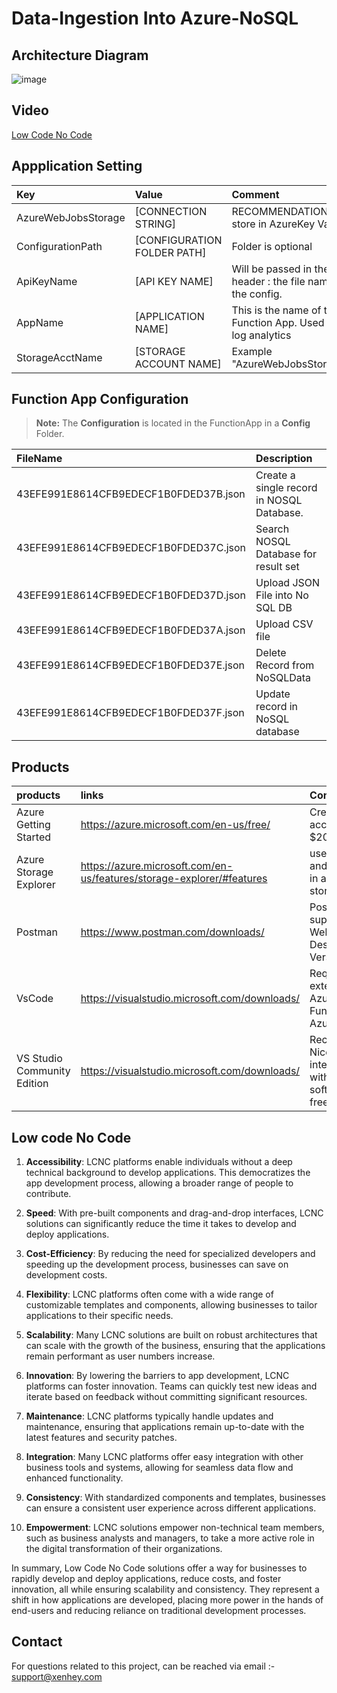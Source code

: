 # Data-Ingestion Into Azure-NoSQL

## Architecture Diagram 
![image](https://github.com/oigbokwe73/Data-Ingestion-IntoAzure-NoSQL/assets/15838780/ca75d3de-9b95-4a53-8780-d366f2cbb3e7)

## Video
[Low Code No Code](https://www.xenhey.com/api/GetFiling/614000248898)




## Appplication Setting 

|Key|Value | Comment|
|:----|:----|:----|
|AzureWebJobsStorage|[CONNECTION STRING]|RECOMMENDATION :  store in AzureKey Vault.|
|ConfigurationPath| [CONFIGURATION FOLDER PATH] |Folder is optional
|ApiKeyName|[API KEY NAME]|Will be passed in the header  :  the file name of the config.
|AppName| [APPLICATION NAME]| This is the name of the Function App. Used in log analytics|
|StorageAcctName|[STORAGE ACCOUNT NAME]|Example  "AzureWebJobsStorage"|

## Function App  Configuration 

> **Note:** The **Configuration** is located in the  FunctionApp  in a **Config** Folder.

|FileName|Description|
|:----|:----|
|43EFE991E8614CFB9EDECF1B0FDED37B.json| Create a single record in  NOSQL Database.|
|43EFE991E8614CFB9EDECF1B0FDED37C.json| Search NOSQL Database for result set|
|43EFE991E8614CFB9EDECF1B0FDED37D.json| Upload JSON File into No SQL DB|
|43EFE991E8614CFB9EDECF1B0FDED37A.json| Upload CSV file|
|43EFE991E8614CFB9EDECF1B0FDED37E.json| Delete Record from NoSQLData|
|43EFE991E8614CFB9EDECF1B0FDED37F.json| Update record in NoSQL database|


  
## Products

|products|links|Comments|
|:----|:----|:----|
|Azure Getting Started |https://azure.microsoft.com/en-us/free/| Create free account + $200 in Credit|
|Azure Storage Explorer|https://azure.microsoft.com/en-us/features/storage-explorer/#features|useful view and query data in azure table storage|
|Postman|https://www.postman.com/downloads/|Postman supports the Web or Desktop Version|
|VsCode| https://visualstudio.microsoft.com/downloads/ |  Required extensions. Azure Functions, Azure Account
|VS Studio Community Edition |https://visualstudio.microsoft.com/downloads/| Recommended. Nice intergration with Azure. software is free.

## Low code No Code
1. **Accessibility**: LCNC platforms enable individuals without a deep technical background to develop applications. This democratizes the app development process, allowing a broader range of people to contribute.

2. **Speed**: With pre-built components and drag-and-drop interfaces, LCNC solutions can significantly reduce the time it takes to develop and deploy applications.

3. **Cost-Efficiency**: By reducing the need for specialized developers and speeding up the development process, businesses can save on development costs.

4. **Flexibility**: LCNC platforms often come with a wide range of customizable templates and components, allowing businesses to tailor applications to their specific needs.

5. **Scalability**: Many LCNC solutions are built on robust architectures that can scale with the growth of the business, ensuring that the applications remain performant as user numbers increase.

6. **Innovation**: By lowering the barriers to app development, LCNC platforms can foster innovation. Teams can quickly test new ideas and iterate based on feedback without committing significant resources.

7. **Maintenance**: LCNC platforms typically handle updates and maintenance, ensuring that applications remain up-to-date with the latest features and security patches.

8. **Integration**: Many LCNC platforms offer easy integration with other business tools and systems, allowing for seamless data flow and enhanced functionality.

9. **Consistency**: With standardized components and templates, businesses can ensure a consistent user experience across different applications.

10. **Empowerment**: LCNC solutions empower non-technical team members, such as business analysts and managers, to take a more active role in the digital transformation of their organizations.

In summary, Low Code No Code solutions offer a way for businesses to rapidly develop and deploy applications, reduce costs, and foster innovation, all while ensuring scalability and consistency. They represent a shift in how applications are developed, placing more power in the hands of end-users and reducing reliance on traditional development processes.
## Contact
  
For questions related to this project, can be reached via email :- support@xenhey.com
